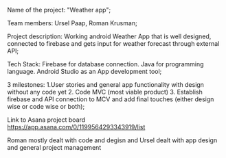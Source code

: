 Name of the project: "Weather app";

Team members: Ursel Paap, Roman Krusman;

Project description: Working android Weather App that is well designed, connected to firebase and gets input for weather forecast through external API;

Tech Stack: Firebase for database connection. Java for programming language. Android Studio as an App development tool;

3 milestones: 1.User stories and general app functionality with design without any code yet 2. Code MVC (most viable product) 3. Establish firebase and API connection to MCV and add final touches (either design wise or code wise or both);

Link to Asana project board https://app.asana.com/0/1199564293343919/list


Roman mostly dealt with code and degisn and Ursel dealt with app design and general project management
